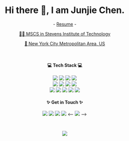 <h1 align="center">
Hi there 👋, I am Junjie Chen.
</h1>

<p align="center">
- <a href="https://drive.google.com/file/d/1Ai1_LcishqUXMTCk96IPNfxAiLD4SZ4y/view?usp=sharing">Resume</a> -
</p>
<p align="center">
<a href="https://www.stevens.edu/">👨‍🎓 MSCS in Stevens Institute of Technology</a></p> <p align="center"> <a href="#">📍 New York City Metropolitan Area, US</a>
</p>

<br />
<h4 align="center">💻 Tech Stack 💻 </h4>
<p align="center">
<img src="https://img.shields.io/badge/-Java-eee?style=flat-square&logo=java&logoColor=red" />
<img src="https://img.shields.io/badge/-JavaScript-eee?style=flat-square&logo=javascript" />
<img src="https://img.shields.io/badge/-Python-eee?style=flat-square&logo=python" />
<img src="https://img.shields.io/badge/-Html5-eee?style=flat-square&logo=html5" />
<br />
<img src="https://img.shields.io/badge/-AWS-eee?style=flat-square&logo=amazon" />
<img src="https://img.shields.io/badge/-MySQL-eee?style=flat-square&logo=mysql" />
<img src="https://img.shields.io/badge/-MongoDB-eee?style=flat-square&logo=mongodb" />
<img src="https://img.shields.io/badge/-PostgreSQL-eee?style=flat-square&logo=postgresql" />
<br />
<img src="https://img.shields.io/badge/-NodeJS-eee?style=flat-square&logo=node.js" />
<img src="https://img.shields.io/badge/-jQuery-eee?style=flat-square&logo=jquery&logoColor=78cff5" />
<img src="https://img.shields.io/badge/-Bootstrap-eee?style=flat-square&logo=bootstrap" />
<img src="https://img.shields.io/badge/-Android-eee?style=flat-square&logo=android" />
<img src="https://img.shields.io/badge/-Linux-eee?style=flat-square&logo=linux&logoColor=black" />
</p>

<h4 align="center">✨ Get in Touch ✨</h4>
<p align="center">
  <a href="https://github.com/JJerrychan"><img src="https://img.icons8.com/clouds/50/000000/github.png"/></a>
  <a href="https://www.linkedin.com/in/jerrycc-/"><img src="https://img.icons8.com/clouds/50/000000/linkedin.png"/></a>
  <a href="https://www.instagram.com/chenjunjie96/"><img src="https://img.icons8.com/clouds/50/000000/instagram.png"/></a>
  <a href="#"><img src="https://img.icons8.com/clouds/50/000000/facebook.png"/></a>
  <-- <a href="#"><img src="https://img.icons8.com/clouds/50/000000/twitter.png"/></a> -->
</p>

<br />
<p align="center">
 <img src="https://visitor-badge.laobi.icu/badge?page_id=JJerrychan" />
</p>

<!--
**JJerrychan/JJerrychan** is a ✨ _special_ ✨ repository because its `README.md` (this file) appears on your GitHub profile.

Here are some ideas to get you started:

- 🔭 I’m currently working on ...
- 🌱 I’m currently learning ...
- 👯 I’m looking to collaborate on ...
- 🤔 I’m looking for help with ...
- 💬 Ask me about ...
- 📫 How to reach me: ...
- 😄 Pronouns: ...
- ⚡ Fun fact: ...
-->
